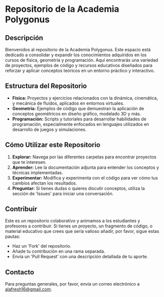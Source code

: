 # Repositorio de la Academia Polygonus

## Descripción
Bienvenidos al repositorio de la Academia Polygonus. Este espacio está dedicado a consolidar y expandir los conocimientos adquiridos en los cursos de física, geometría y programación. Aquí encontrarás una variedad de proyectos, ejemplos de código y recursos educativos diseñados para reforzar y aplicar conceptos teóricos en un entorno práctico y interactivo.

## Estructura del Repositorio
- **Física:** Proyectos y ejercicios relacionados con la dinámica, cinemática, y mecánica de fluidos, aplicados en entornos virtuales.
- **Geometría:** Ejemplos de código que demuestran la aplicación de conceptos geométricos en diseño gráfico, modelado 3D y más.
- **Programación:** Scripts y tutoriales para desarrollar habilidades de programación, especialmente enfocados en lenguajes utilizados en desarrollo de juegos y simulaciones.

## Cómo Utilizar este Repositorio
1. **Explorar:** Navega por las diferentes carpetas para encontrar proyectos que te interesen.
2. **Aprender:** Lee la documentación adjunta para entender los conceptos y técnicas implementadas.
3. **Experimentar:** Modifica y experimenta con el código para ver cómo tus cambios afectan los resultados.
4. **Preguntar:** Si tienes dudas o quieres discutir conceptos, utiliza la sección de 'Issues' para iniciar una conversación.

## Contribuir
Este es un repositorio colaborativo y animamos a los estudiantes y profesores a contribuir. Si tienes un proyecto, un fragmento de código, o material educativo que crees que sería valioso añadir, por favor, sigue estas pautas:
- Haz un 'Fork' del repositorio.
- Añade tu contribución en una rama separada.
- Envía un 'Pull Request' con una descripción detallada de tu aporte.

## Contacto
Para preguntas generales, por favor, envía un correo electrónico a [alafresh16@gmail.com](alafresh16@gmail.com).
